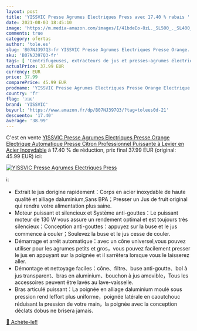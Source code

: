 ```yaml
---
layout: post
title: 'YISSVIC Presse Agrumes Electriques Press avec 17.40 % rabais '
date: 2021-08-03 18:45:10
image: 'https://m.media-amazon.com/images/I/41bdeEo-8zL._SL500_._SL400_.jpg'
comments: true
category: ofertas
author: 'tole.es'
slug: 'B07NJ397Q3-fr YISSVIC Presse Agrumes Electriques Presse Orange...'
sku: 'B07NJ397Q3-fr'
tags: [ 'Centrifugeuses, extracteurs de jus et presses-agrumes électriques','Cuisine et Maison','Petit électroménager','Presse-agrumes électriques','yissvic', ]
actualPrice: 37.99 EUR
currency: EUR
price: 37.99
comparePrice: 45.99 EUR
prodname: 'YISSVIC Presse Agrumes Electriques Presse Orange Electrique Automatique Presse Citron Professionnel Puissante à Levier en Acier Inoxydable'
country: 'fr'
flag: '🇫🇷'
brand: 'YISSVIC'
buyurl: 'https://www.amazon.fr/dp/B07NJ397Q3/?tag=tolees0d-21'
descuento: '17.40'
average: '38.99'
---
```


C'est en vente [YISSVIC Presse Agrumes Electriques Presse Orange Electrique Automatique Presse Citron Professionnel Puissante à Levier en Acier Inoxydable](https://www.amazon.fr/dp/B07NJ397Q3/?tag=tolees0d-21)  à  17.40 % de réduction, prix final  37.99 EUR (original: 45.99 EUR) ici:

[![YISSVIC Presse Agrumes Electriques Press](https://m.media-amazon.com/images/I/41bdeEo-8zL._SL500_._SL400_.jpg)](https://www.amazon.fr/dp/B07NJ397Q3/?tag=tolees0d-21)

ℹ️:

- Extrait le jus dorigine rapidement：Corps en acier inoxydable de haute qualité et alliage daluminium,Sans BPA；Presser un Jus de fruit original qui rendra votre alimentation plus saine.
- Moteur puissant et silencieux et Système anti-gouttes：Le puissant moteur de 130 W vous assure un rendement optimal et est toujours très silencieux；Conception anti-gouttes：appuyez sur la buse et le jus commence à couler；Soulevez la buse et le jus cesse de couler.
- Démarrage et arrêt automatique：avec un cône universel,vous pouvez utiliser pour les agrumes petits et gros，vous pouvez facilement presser le jus en appuyant sur la poignée et il sarrêtera lorsque vous le laisserez aller.
- Démontage et nettoyage faciles：cône、filtre、buse anti-goutte、bol à jus transparent、bras en aluminium、bouchon à jus amovible，Tous les accessoires peuvent être lavés au lave-vaisselle.
- Bras articulé puissant：La poignée en alliage daluminium moulé sous pression rend leffort plus uniforme，poignée latérale en caoutchouc réduisant la pression de votre main，la poignée avec la conception déclats dobus ne brisera jamais.

[🛒 Achète-le!!](https://www.amazon.fr/dp/B07NJ397Q3/?tag=tolees0d-21)
